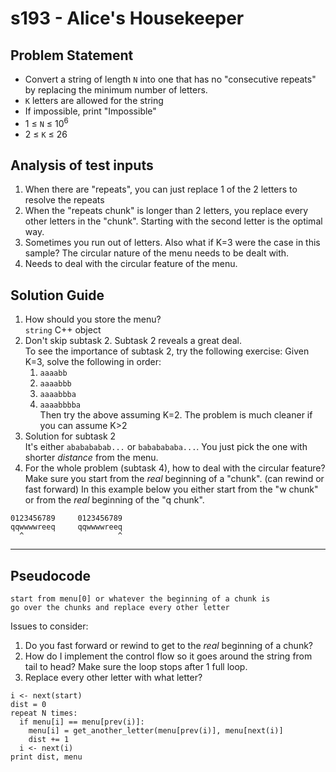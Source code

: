 # s193 - Alice's Housekeeper
## Problem Statement
- Convert a string of length `N` into one that has no "consecutive repeats" by replacing the minimum number of letters.
- `K` letters are allowed for the string
- If impossible, print "Impossible"
- 1 ≤ `N` ≤ 10<sup>6</sup>
- 2 ≤ `K` ≤ 26

## Analysis of test inputs
1. When there are "repeats", you can just replace 1 of the 2 letters to resolve the repeats
2. When the "repeats chunk" is longer than 2 letters, you replace every other letters in the "chunk". Starting with the second letter is the optimal way.
3. Sometimes you run out of letters. Also what if K=3 were the case in this sample? The circular nature of the menu needs to be dealt with.
4. Needs to deal with the circular feature of the menu.

## Solution Guide
1. How should you store the menu?<br>
`string` C++ object
2. Don't skip subtask 2. Subtask 2 reveals a great deal.<br>
To see the importance of subtask 2, try the following exercise:
Given K=3, solve the following in order:
    1. `aaaabb`
    2. `aaaabbb`
    3. `aaaabbba`
    4. `aaaabbbba`<br>
Then try the above assuming K=2. The problem is much cleaner if you can assume K>2
3. Solution for subtask 2<br>
It's either `ababababab...` or `bababababa...`. You just pick the one with shorter *distance* from the menu. 
4. For the whole problem (subtask 4), how to deal with the circular feature?<br>
Make sure you start from the *real* beginning of a "chunk". (can rewind or fast forward)
In this example below you either start from the "w chunk" or from the *real* beginning of the "q chunk".
```
0123456789     0123456789
qqwwwwreeq     qqwwwwreeq
  ^                     ^
```
---
## Pseudocode
```
start from menu[0] or whatever the beginning of a chunk is
go over the chunks and replace every other letter
```
Issues to consider:
1. Do you fast forward or rewind to get to the *real* beginning of a chunk?
2. How do I implement the control flow so it goes around the string from tail to head? Make sure the loop stops after 1 full loop.
3. Replace every other letter with what letter?
```
i <- next(start)
dist = 0
repeat N times:
  if menu[i] == menu[prev(i)]:
    menu[i] = get_another_letter(menu[prev(i)], menu[next(i)]
    dist += 1
  i <- next(i)
print dist, menu
```
